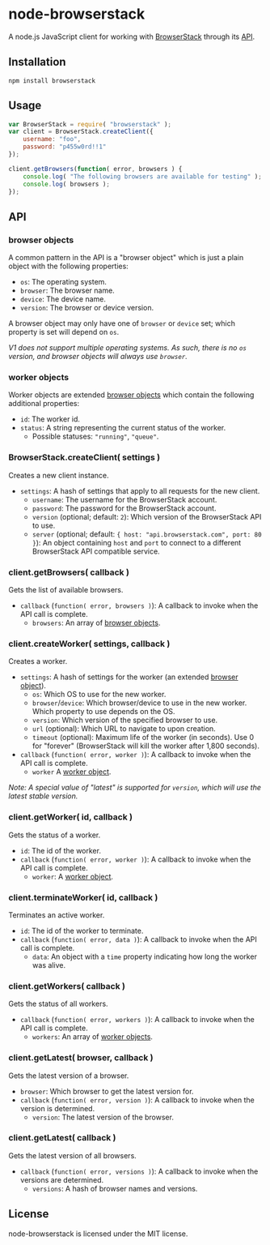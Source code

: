 # node-browserstack

A node.js JavaScript client for working with [BrowserStack](http://browserstack.com) through its [API](https://github.com/browserstack/api).

## Installation

```
npm install browserstack
```

## Usage

```javascript
var BrowserStack = require( "browserstack" );
var client = BrowserStack.createClient({
	username: "foo",
	password: "p455w0rd!!1"
});

client.getBrowsers(function( error, browsers ) {
	console.log( "The following browsers are available for testing" );
	console.log( browsers );
});
```

## API

### browser objects

A common pattern in the API is a "browser object" which is just a plain object with the following properties:

* `os`: The operating system.
* `browser`: The browser name.
* `device`: The device name.
* `version`: The browser or device version.

A browser object may only have one of `browser` or `device` set; which property is set will depend on `os`.

*V1 does not support multiple operating systems.
As such, there is no `os` version, and browser objects will always use `browser`.*

### worker objects

Worker objects are extended [browser objects](#browser-objects) which contain the following additional properties:

* `id`: The worker id.
* `status`: A string representing the current status of the worker.
  * Possible statuses: `"running"`, `"queue"`.

### BrowserStack.createClient( settings )

Creates a new client instance.

* `settings`: A hash of settings that apply to all requests for the new client.
  * `username`: The username for the BrowserStack account.
  * `password`: The password for the BrowserStack account.
  * `version` (optional; default: `2`): Which version of the BrowserStack API to use.
  * `server` (optional; default: `{ host: "api.browserstack.com", port: 80 }`): An object containing `host` and `port` to connect to a different BrowserStack API compatible service.

### client.getBrowsers( callback )

Gets the list of available browsers.

* `callback` (`function( error, browsers )`): A callback to invoke when the API call is complete.
  * `browsers`: An array of [browser objects](#browser-objects).

### client.createWorker( settings, callback )

Creates a worker.

* `settings`: A hash of settings for the worker (an extended [browser object](#browser-objects)).
  * `os`: Which OS to use for the new worker.
  * `browser`/`device`: Which browser/device to use in the new worker. Which property to use depends on the OS.
  * `version`: Which version of the specified browser to use.
  * `url` (optional): Which URL to navigate to upon creation.
  * `timeout` (optional): Maximum life of the worker (in seconds). Use 0 for "forever" (BrowserStack will kill the worker after 1,800 seconds).
* `callback` (`function( error, worker )`): A callback to invoke when the API call is complete.
  * `worker` A [worker object](#worker-objects).

*Note: A special value of "latest" is supported for `version`, which will use the latest stable version.*

### client.getWorker( id, callback )

Gets the status of a worker.

* `id`: The id of the worker.
* `callback` (`function( error, worker )`): A callback to invoke when the API call is complete.
  * `worker`: A [worker object](#worker-objects).

### client.terminateWorker( id, callback )

Terminates an active worker.

* `id`: The id of the worker to terminate.
* `callback` (`function( error, data )`): A callback to invoke when the API call is complete.
  * `data`: An object with a `time` property indicating how long the worker was alive.

### client.getWorkers( callback )

Gets the status of all workers.

* `callback` (`function( error, workers )`): A callback to invoke when the API call is complete.
  * `workers`: An array of [worker objects](#worker-objects).

### client.getLatest( browser, callback )

Gets the latest version of a browser.

* `browser`: Which browser to get the latest version for.
* `callback` (`function( error, version )`): A callback to invoke when the version is determined.
  * `version`: The latest version of the browser.

### client.getLatest( callback )

Gets the latest version of all browsers.

* `callback` (`function( error, versions )`): A callback to invoke when the versions are determined.
  * `versions`: A hash of browser names and versions.

## License

node-browserstack is licensed under the MIT license.
